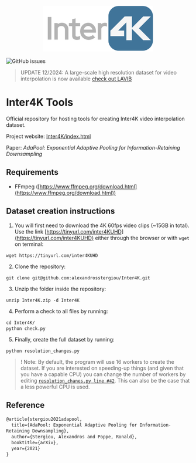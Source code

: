 <p align="center">
<img src="./images/inter4k.png" width="300" />
</p>

![GitHub issues](https://img.shields.io/badge/licence-CC--NC--SA-lightgrey.svg)

> UPDATE 12/2024: A large-scale high resolution dataset for video interpolation is now available [check out LAVIB](https://github.com/alexandrosstergiou/LAVIB)


# Inter4K Tools
Official repository for hosting tools for creating Inter4K video interpolation dataset.

Project website: [Inter4K/index.html](https://alexandrosstergiou.github.io/datasets/Inter4K/index.html)

Paper: _AdaPool: Exponential Adaptive Pooling for Information-Retaining Downsampling_

## Requirements

- FFmpeg ([https://www.ffmpeg.org/download.html](https://www.ffmpeg.org/download.html))

## Dataset creation instructions

1. You will first need to download the 4K 60fps video clips (~15GB in total). Use the link [https://tinyurl.com/inter4KUHD](https://tinyurl.com/inter4KUHD) either through the browser or with `wget` on terminal:
```
wget https://tinyurl.com/inter4KUHD
```

2. Clone the repository:
```
git clone git@github.com:alexandrosstergiou/Inter4K.git
```

3. Unzip the folder inside the repository:
```
unzip Inter4K.zip -d Inter4K
```

4. Perform a check to all files by running:
```
cd Inter4K/
python check.py
```

5. Finally, create the full dataset by running:
```
python resolution_changes.py
```

> ! Note: By default, the program will use 16 workers to create the dataset. If you are interested on speeding-up things (and given that you have a capable CPU) you can change the number of workers by editing [`resolution_chanes.py line #42`](https://github.com/alexandrosstergiou/Inter4K/blob/c3469f9439e85403177c12250ab75716c5b4772c/resolution_changes.py#L42). This can also be the case that a less powerful CPU is used.

## Reference

```
@article{stergiou2021adapool,
  title={AdaPool: Exponential Adaptive Pooling for Information-Retaining Downsampling},
  author={Stergiou, Alexandros and Poppe, Ronald},
  booktitle={arXiv},
  year={2021}
}
```
